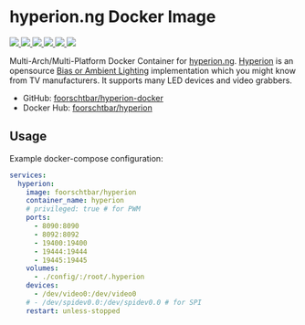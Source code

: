 # hyperion.ng Docker Image

[
  ![](https://img.shields.io/docker/v/foorschtbar/hyperion?style=plastic&sort=date)
  ![](https://img.shields.io/docker/pulls/foorschtbar/hyperion?style=plastic)
  ![](https://img.shields.io/docker/stars/foorschtbar/hyperion?style=plastic)
  ![](https://img.shields.io/docker/image-size/foorschtbar/hyperion?style=plastic)
  ![](https://img.shields.io/github/actions/workflow/status/foorschtbar/hyperion-docker/build.yml?branch=master&style=plastic)
](https://hub.docker.com/repository/docker/foorschtbar/hyperion)
[
  ![](https://img.shields.io/github/last-commit/foorschtbar/hyperion-docker?style=plastic)
](https://github.com/foorschtbar/hyperion-docker)

Multi-Arch/Multi-Platform Docker Container for [hyperion.ng](https://github.com/hyperion-project/hyperion.ng). [Hyperion](https://github.com/hyperion-project/hyperion.ng) is an opensource [Bias or Ambient Lighting](https://en.wikipedia.org/wiki/Bias_lighting) implementation which you might know from TV manufacturers. It supports many LED devices and video grabbers.

* GitHub: [foorschtbar/hyperion-docker](https://github.com/foorschtbar/hyperion-docker)
* Docker Hub: [foorschtbar/hyperion](https://hub.docker.com/r/foorschtbar/hyperion)

## Usage

Example docker-compose configuration:

```yml
services:
  hyperion:
    image: foorschtbar/hyperion
    container_name: hyperion
    # privileged: true # for PWM
    ports:
      - 8090:8090
      - 8092:8092
      - 19400:19400
      - 19444:19444
      - 19445:19445
    volumes:
      - ./config/:/root/.hyperion
    devices:
      - /dev/video0:/dev/video0
    # - /dev/spidev0.0:/dev/spidev0.0 # for SPI
    restart: unless-stopped
```
